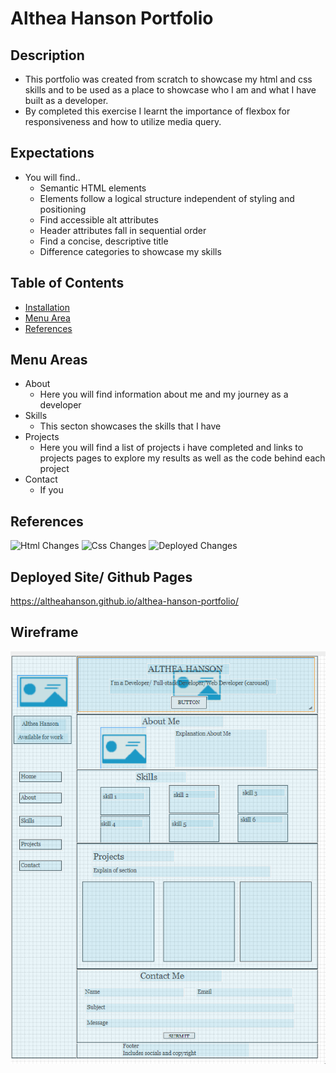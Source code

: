 # Althea Hanson Portfolio

## Description
- This portfolio was created from scratch to showcase my html and css skills and to be used as a place to showcase who I am and what I have built as a developer.
- By completed this exercise I learnt the importance of flexbox for responsiveness and how to utilize media query.


## Expectations
- You will find..
    - Semantic HTML elements
    - Elements follow a logical structure independent of styling and positioning
    - Find accessible alt attributes
    - Header attributes fall in sequential order
    - Find a concise, descriptive title
    - Difference categories to showcase my skills

## Table of Contents
- [Installation](#installation)
- [Menu Area](#menu-area)
- [References](#references)

## Menu Areas
- About 
    - Here you will find information about me and my journey as a developer
- Skills
    - This secton showcases the skills that I have
- Projects
    - Here you will find a list of projects i have completed and links to projects pages to explore my results as well as the code behind each project
- Contact
    - If you 

## References


![Html Changes](./assets/images/html-changes-pic.png)
![Css Changes](./assets/images/css-changes-pic.png)
![Deployed Changes](./assets/images/deployed-heriseon-page.png)





## Deployed Site/ Github Pages
https://altheahanson.github.io/althea-hanson-portfolio/

## Wireframe
![Wireframe](./assets/images/Althea%20Hanson%20Portfolio%20Wireframe.png)